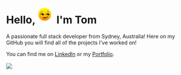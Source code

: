 <h1 align="left">Hello,<img src="smirking_face.gif" width="50px" /> I'm Tom</h1>
<p align="left">A passionate full stack developer from Sydney, Australia! Here on my GitHub you will find all of the projects I've worked on!</p>
<p>You can find me on <a href="https://www.linkedin.com/in/tom-doyle-505947204/">LinkedIn</a> or my <a href="https://punkinut.github.io/my-portfolio/">Portfolio</a>.</p>
<img align="center" src="https://github-readme-stats.vercel.app/api/?username=Punkinut&theme=graywhite" />

<!--
**Punkinut/Punkinut** is a ✨ _special_ ✨ repository because its `README.md` (this file) appears on your GitHub profile.

Here are some ideas to get you started:

- 🔭 I’m currently working on ...
- 🌱 I’m currently learning ...
- 👯 I’m looking to collaborate on ...
- 🤔 I’m looking for help with ...
- 💬 Ask me about ...
- 📫 How to reach me: ...
- 😄 Pronouns: ...
- ⚡ Fun fact: ...
-->
